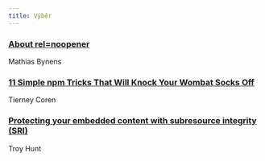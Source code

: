 ```yaml
---
title: Výběr
---
```


### [About rel=noopener](https://mathiasbynens.github.io/rel-noopener/)
Mathias Bynens

### [11 Simple npm Tricks That Will Knock Your Wombat Socks Off](https://nodesource.com/blog/eleven-npm-tricks-that-will-knock-your-wombat-socks-off/)
Tierney Coren

### [Protecting your embedded content with subresource integrity (SRI)](https://www.troyhunt.com/protecting-your-embedded-content-with-subresource-integrity-sri/)
Troy Hunt
